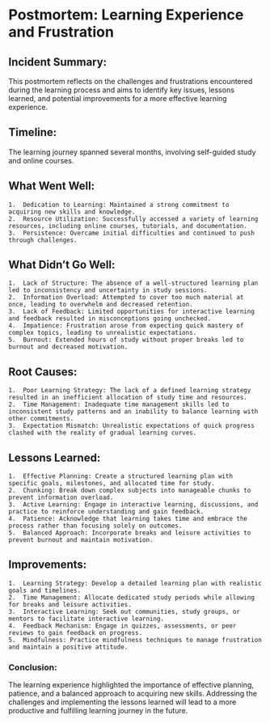 # Postmortem: Learning Experience and Frustration

## Incident Summary:
This postmortem reflects on the challenges and frustrations encountered during the learning process and aims to identify key issues, lessons learned, and potential improvements for a more effective learning experience.

## Timeline:
The learning journey spanned several months, involving self-guided study and online courses.

## What Went Well:

	1.	Dedication to Learning: Maintained a strong commitment to acquiring new skills and knowledge.
	2.	Resource Utilization: Successfully accessed a variety of learning resources, including online courses, tutorials, and documentation.
	3.	Persistence: Overcame initial difficulties and continued to push through challenges.

## What Didn’t Go Well:

	1.	Lack of Structure: The absence of a well-structured learning plan led to inconsistency and uncertainty in study sessions.
	2.	Information Overload: Attempted to cover too much material at once, leading to overwhelm and decreased retention.
	3.	Lack of Feedback: Limited opportunities for interactive learning and feedback resulted in misconceptions going unchecked.
	4.	Impatience: Frustration arose from expecting quick mastery of complex topics, leading to unrealistic expectations.
	5.	Burnout: Extended hours of study without proper breaks led to burnout and decreased motivation.

## Root Causes:

	1.	Poor Learning Strategy: The lack of a defined learning strategy resulted in an inefficient allocation of study time and resources.
	2.	Time Management: Inadequate time management skills led to inconsistent study patterns and an inability to balance learning with other commitments.
	3.	Expectation Mismatch: Unrealistic expectations of quick progress clashed with the reality of gradual learning curves.

## Lessons Learned:

	1.	Effective Planning: Create a structured learning plan with specific goals, milestones, and allocated time for study.
	2.	Chunking: Break down complex subjects into manageable chunks to prevent information overload.
	3.	Active Learning: Engage in interactive learning, discussions, and practice to reinforce understanding and gain feedback.
	4.	Patience: Acknowledge that learning takes time and embrace the process rather than focusing solely on outcomes.
	5.	Balanced Approach: Incorporate breaks and leisure activities to prevent burnout and maintain motivation.

## Improvements:

	1.	Learning Strategy: Develop a detailed learning plan with realistic goals and timelines.
	2.	Time Management: Allocate dedicated study periods while allowing for breaks and leisure activities.
	3.	Interactive Learning: Seek out communities, study groups, or mentors to facilitate interactive learning.
	4.	Feedback Mechanism: Engage in quizzes, assessments, or peer reviews to gain feedback on progress.
	5.	Mindfulness: Practice mindfulness techniques to manage frustration and maintain a positive attitude.

### Conclusion:
The learning experience highlighted the importance of effective planning, patience, and a balanced approach to acquiring new skills. Addressing the challenges and implementing the lessons learned will lead to a more productive and fulfilling learning journey in the future.
